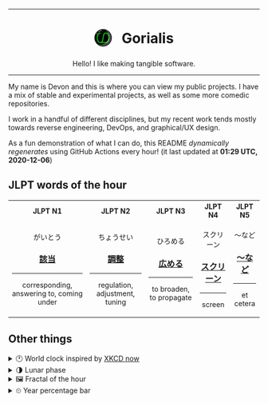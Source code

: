 ***

<h1 align="center">
<sub>
    <img src="readme/resources/avatar.png" height="36">
</sub>
&nbsp;
Gorialis
</h1>
<p align="center">
Hello! I like making tangible software.
</p>

***

My name is Devon and this is where you can view my public projects. I have a mix of stable and experimental projects, as well as some more comedic repositories.

I work in a handful of different disciplines, but my recent work tends mostly towards reverse engineering, DevOps, and graphical/UX design.

As a fun demonstration of what I can do, this README *dynamically regenerates* using GitHub Actions every hour! (it last updated at **01:29 UTC, 2020-12-06**)

<h2>JLPT words of the hour</h2>
<table>
    <tr>
        <th>JLPT N1</th>
        <th>JLPT N2</th>
        <th>JLPT N3</th>
        <th>JLPT N4</th>
        <th>JLPT N5</th>
    </tr>
    <tr>
        <td>
            <p align="center">がいとう</p>
            <h3 align="center"><b><a href="https://jisho.org/search/%E8%A9%B2%E5%BD%93">該当</a></b></h3>
            <hr>
            <p align="center">corresponding,<wbr> answering to,<wbr> coming under</p>
        </td>
        <td>
            <p align="center">ちょうせい</p>
            <h3 align="center"><b><a href="https://jisho.org/search/%E8%AA%BF%E6%95%B4">調整</a></b></h3>
            <hr>
            <p align="center">regulation,<wbr> adjustment,<wbr> tuning</p>
        </td>
        <td>
            <p align="center">ひろめる</p>
            <h3 align="center"><b><a href="https://jisho.org/search/%E5%BA%83%E3%82%81%E3%82%8B">広める</a></b></h3>
            <hr>
            <p align="center">to broaden,<wbr> to propagate</p>
        </td>
        <td>
            <p align="center">スクリーン</p>
            <h3 align="center"><b><a href="https://jisho.org/search/%E3%82%B9%E3%82%AF%E3%83%AA%E3%83%BC%E3%83%B3">スクリーン</a></b></h3>
            <hr>
            <p align="center">screen</p>
        </td>
        <td>
            <p align="center">～など</p>
            <h3 align="center"><b><a href="https://jisho.org/search/%EF%BD%9E%E3%81%AA%E3%81%A9">～など</a></b></h3>
            <hr>
            <p align="center">et cetera</p>
        </td>
    </tr>
</table>

<h2>Other things</h2>
<details>
<summary>🕐  World clock inspired by <a href="https://xkcd.com/now">XKCD now</a></summary>

> <img src="generated/now.png" width="512">

</details>
<details>
<summary>🌗 Lunar phase</summary>

The moon is approximately 72.87% through its phase (Last Quarter).

</details>
<details>
<summary>&#x1f5bc; Fractal of the hour</summary>

> <img src="generated/fractal.png" width="512">

</details>
<details>
<summary>&#x23f2; Year percentage bar</summary>
<pre><code>2020 [██████████████████▁▁] 92.91%</code></pre>
</details>
